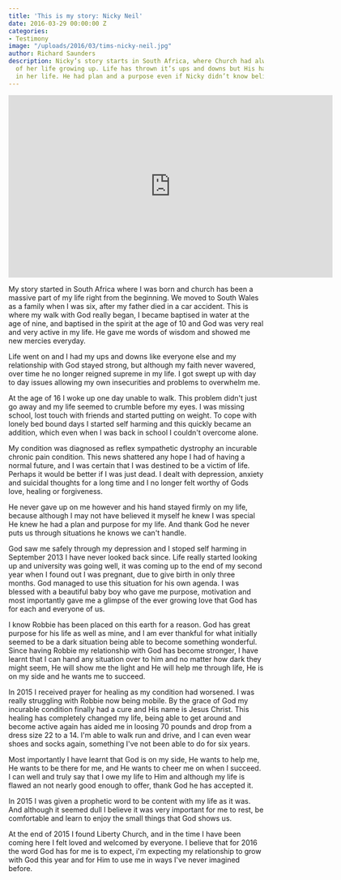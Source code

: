 ```yaml
---
title: 'This is my story: Nicky Neil'
date: 2016-03-29 00:00:00 Z
categories:
- Testimony
image: "/uploads/2016/03/tims-nicky-neil.jpg"
author: Richard Saunders
description: Nicky’s story starts in South Africa, where Church had always been part
  of her life growing up. Life has thrown it’s ups and downs but His hand stayed firmly
  in her life. He had plan and a purpose even if Nicky didn’t know believe it herself.
---
```


<iframe src="https://player.vimeo.com/video/160713259?title=0&byline=0&portrait=0" width="640" height="360" frameborder="0" webkitallowfullscreen mozallowfullscreen allowfullscreen></iframe>

My story started in South Africa where I was born and church has been a massive part of my life right from the beginning. We moved to South Wales as a family when I was six, after my father died in a car accident. This is where my walk with God really began, I became baptised in water at the age of nine, and baptised in the spirit at the age of 10 and God was very real and very active in my life. He gave me words of wisdom and showed me new mercies everyday.

Life went on and I had my ups and downs like everyone else and my relationship with God stayed strong, but although my faith never wavered, over time he no longer reigned supreme in my life. I got swept up with day to day issues allowing my own insecurities and problems to overwhelm me.

At the age of 16 I woke up one day unable to walk. This problem didn't just go away and my life seemed to crumble before my eyes. I was missing school, lost touch with friends and started putting on weight. To cope with lonely bed bound days I started self harming and this quickly became an addition, which even when I was back in school I couldn't overcome alone.

My condition was diagnosed as reflex sympathetic dystrophy an incurable chronic pain condition. This news shattered any hope I had of having a normal future, and I was certain that I was destined to be a victim of life. Perhaps it would be better if I was just dead. I dealt with depression, anxiety and suicidal thoughts for a long time and I no longer felt worthy of Gods love, healing or forgiveness.

He never gave up on me however and his hand stayed firmly on my life, because although I may not have believed it myself he knew I was special He knew he had a plan and purpose for my life. And thank God he never puts us through situations he knows we can't handle.

God saw me safely through my depression and I stoped self harming in September 2013 I have never looked back since. Life really started looking up and university was going well, it was coming up to the end of my second year when I found out I was pregnant, due to give birth in only three months. God managed to use this situation for his own agenda. I was blessed with a beautiful baby boy who gave me purpose, motivation and most importantly gave me a glimpse of the ever growing love that God has for each and everyone of us.

I know Robbie has been placed on this earth for a reason. God has great purpose for his life as well as mine, and I am ever thankful for what initially seemed to be a dark situation being able to become something wonderful. Since having Robbie my relationship with God has become stronger, I have learnt that I can hand any situation over to him and no matter how dark they might seem, He will show me the light and He will help me through life, He is on my side and he wants me to succeed.

In 2015 I received prayer for healing as my condition had worsened. I was really struggling with Robbie now being mobile. By the grace of God my incurable condition finally had a cure and His name is Jesus Christ. This healing has completely changed my life, being able to get around and become active again has aided me in loosing 70 pounds and drop from a dress size 22 to a 14. I'm able to walk run and drive, and I can even wear shoes and socks again, something I've not been able to do for six years.

Most importantly I have learnt that God is on my side, He wants to help me, He wants to be there for me, and He wants to cheer me on when I succeed. I can well and truly say that I owe my life to Him and although my life is flawed an not nearly good enough to offer, thank God he has accepted it.

In 2015 I was given a prophetic word to be content with my life as it was. And although it seemed dull I believe it was very important for me to rest, be comfortable and learn to enjoy the small things that God shows us.

At the end of 2015 I found Liberty Church, and in the time I have been coming here I felt loved and welcomed by everyone. I believe that for 2016 the word God has for me is to expect, i'm expecting my relationship to grow with God this year and for Him to use me in ways I've never imagined before.
